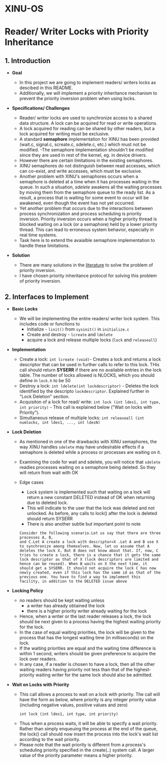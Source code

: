 # XINU-OS

# Reader/ Writer Locks with Priority Inheritance

## 1. Introduction

- **Goal**

  - In this project we are going to implement readers/ writers locks as descibed in this README.
  - Additionally, we will implement a priority inheritance mechanism to prevent the priority inversion problem when using locks.

- **Specifications/ Challenges**
  
  - Reader/ writer locks are used to synchronize access to a shared data structure. A lock can be acquired for read or write operations.
  - A lock acquired for reading can be shared by other readers, but a lock acquired for writing must be exclusive.
  - A standard **semaphore** implementation for XINU has been provided (wait.c, signal.c, screate.c, sdelete.c, etc.) which must not be modified.
  -The semaphore implementation shouldn't be modified since they are used in rest of the kernel, eg. in device drivers.
  - However there are certain limitations in the existing semaphores.
  - XINU semaphores do not distinguish between read accesses, which can co-exist, and write accesses, which must be exclusive.
  - Another problem with XINU's semaphores occurs when a semaphore is deleted at a time when it has processes waiting in the queue. In such a situation, *sdelete* awakens all the waiting processes by moving them from the semaphore queue to the ready list. As a result, a process that is waiting for some event to occur will be awakened, even though the event has not yet occurred.
  - Yet another problem that occurs due to the interactions between process synchronization and process scheduling is priority inversion. Priority inversion occurs when a higher priority thread is blocked waiting on a lock (or a semaphore) held by a lower priority thread. This can lead to erroneous system behavior, especially in real time systems.
  - Task here is to extend the avaialble semaphore implementation to handle these limitations.

- **Solution**
  - There are many solutions in the [literature](https://en.wikipedia.org/wiki/Priority_inversion) to solve the problem of priority inversion.
  - I have chosen priority inheritance protocol for solving this problem of priority inversion.

## 2. Interfaces to Implement

- **Basic Locks**
  
  - We will be implementing the entire readers/ writer lock system. This includes code or functions to 
    - Initialize - ```linit()``` from ```sysinit()``` in ```initialize.c```
    - Create and destroy - ```lcreate``` and ```ldelete```
    - acquire a lock and release multiple locks (```lock``` and ```releaseall```) 

-  **Implementation**

   - Create a lock: ```int lcreate (void)```- Creates a lock and returns a lock descriptor that can be used in further calls to refer to this lock. THis call should return **SYSERR** if there are no available entries in the lock table. The number of locks allowed is NLOCKS, which you should define in ```lock.h``` to be 50
   - Destroy a lock: ```int ldelete(int lockdescriptor)``` - Deletes the lock identified by the descripto ```lockdescriptor```. Explained further in "Lock Deletion" section.
   - Acquisiton of a lock for read/ write: ```int lock (int ldes1, int type, int priority)``` - This call is explained below ("Wait on locks with Priority").
   - Simultaneous release of multiple locks: ```int releaseall (int numlocks, int ldes1, ..., int ldesN)```

- **Lock Deletion**

  - As mentioned in one of the drawbacks with XINU semaphores, the way XINU handles ```sdelete``` may have undesirable effects if a semaphore is deleted while a process or processes are waiting on it.
  - Examining the code for wait and sdelete, you will notice that ```sdelete``` readies processes waiting on a semaphore being deleted. So they will return from wait with OK

  - Edge cases
    - Lock system is implemented such that waiting on a lock will return a new constant DELETED instead of OK when returning due to deleted lock.
    - This will indicate to the user that the lock was deleted and not unlocked. As before, any calls to lock() after the lock is deleted should return SYSERR
    - There is also another subtle but important point to note
    ```
    Consider the following scenario.Let us say that there are three processes A, B,
    and C.Let A create a lock with descriptor=X .Let A and B use X to synchronize among themselves. Now, let us assume that A
    deletes the lock X. But B does not know about that. If, now, C tries to create a lock, there is a chance that it gets the same lock descriptor as that of X (lock descriptors are limited and hence can be reused). When B waits on X the next time, it should get a SYSERR. It should not acquire the lock C has now newly created, even if this lock has the same id as that of the previous one. You have to find a way to implement this facility, in addition to the DELETED issue above
    ```
- **Locking Policy**

  - no readers should be kept waiting unless
    - a writer has already obtained the lock
    - there is a higher priority writer already waiting for the lock
  - Hence, when a writer or the last reader releases a lock, the lock should be next given to a process having the highest waiting priority for the lock.
  - In the case of equal waiting priorities, the lock will be given to the process that
has the longest waiting time (in milliseconds) on the lock.
  - If the waiting priorities are equal and the waiting time difference is within 1
second, writers should be given preference to acquire the lock over readers.
  - In any case, if a reader is chosen to have a lock, then all the
other waiting readers having priority not less than that of the highest-priority waiting writer for the same lock should also be admitted.

- **Wait on Locks with Priority**

  - This call allows a process to wait on a lock with priority. The call will have the form as below, where priority is any integer priority value (including negative values, positive values and zero)
    ```
    int lock (int ldes1, int type, int priority)
    ```
  - Thus when a process waits, it will be able to specify a wait priority. Rather than simply enqueuing the process at the end of the queue, the lock() call should now insert the process into the lock's wait list according to the wait priority.
  - Please note that the wait priority is different from a process's scheduling priority specified in the create(..) system call. A larger value of the priority parameter means a higher priority.

